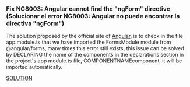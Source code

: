 <h3>Fix NG8003: Angular cannot find the "ngForm" directive <br> (Solucionar el error NG8003: Angular no puede encontrar la directiva "ngForm")</h3>

<p>The solution proposed by the official site of <a href="https://angular.io/errors/NG8003">Angular</a>, is to check in the file app.module.ts that we have imported the FormsModule module from @angular/forms, many times this error still exists, this issue can be solved by DECLARING the name of the components in the declarations section in the project's app module.ts file, COMPONENTNAMEcomponent, it will be imported automatically.</p>

<p><a href="https://github.com/ImaneLamriui/NG8003-No-directive-found-with-export-Error-In-Angular/blob/main/solution.png">SOLUTION</a></p>
